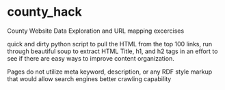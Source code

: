 # county_hack

County Website Data Exploration and URL mapping excercises

quick and dirty python script to pull the HTML from the top 100 links, 
run through beautiful soup to extract HTML Title, h1, and h2 tags in 
an effort to see if there are easy ways to improve content organization.

Pages do not utilize meta keyword, description, or any RDF style markup that would allow search engines better crawling capability
